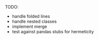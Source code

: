 TODO:
- handle folded lines
- handle nested classes
- implement merge
- test against pandas stubs for hermeticity

